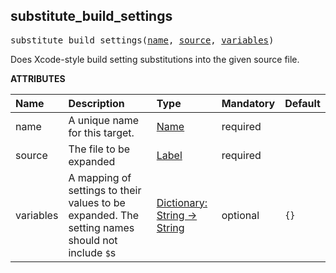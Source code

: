 <!-- Generated with Stardoc: http://skydoc.bazel.build -->



<a id="substitute_build_settings"></a>

## substitute_build_settings

<pre>
substitute_build_settings(<a href="#substitute_build_settings-name">name</a>, <a href="#substitute_build_settings-source">source</a>, <a href="#substitute_build_settings-variables">variables</a>)
</pre>

Does Xcode-style build setting substitutions into the given source file.

**ATTRIBUTES**


| Name  | Description | Type | Mandatory | Default |
| :------------- | :------------- | :------------- | :------------- | :------------- |
| <a id="substitute_build_settings-name"></a>name |  A unique name for this target.   | <a href="https://bazel.build/concepts/labels#target-names">Name</a> | required |  |
| <a id="substitute_build_settings-source"></a>source |  The file to be expanded   | <a href="https://bazel.build/concepts/labels">Label</a> | required |  |
| <a id="substitute_build_settings-variables"></a>variables |  A mapping of settings to their values to be expanded. The setting names should not include `$`s   | <a href="https://bazel.build/rules/lib/dict">Dictionary: String -> String</a> | optional |  `{}`  |


